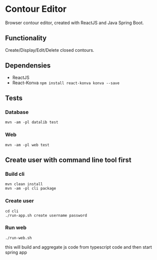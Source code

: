 # Contour Editor
Browser contour editor, created with ReactJS and Java Spring Boot.
 
## Functionality
Create/Display/Edit/Delete closed contours.

## Dependensies
 - ReactJS
 - React-Konva 
 `` npm install react-konva konva --save ``
 
## Tests
### Database
```
mvn -am -pl datalib test
```
### Web
```
mvn -am -pl web test
```

## Create user with command line tool first
### Build cli
```
mvn clean install
mvn -am -pl cli package
```
### Create user
```
cd cli
./run-app.sh create username password
```

### Run web
```
./run-web.sh
```
this will build and aggregate js code from typescript code and then start spring app



